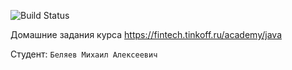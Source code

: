![Build Status](https://github.com/bigseized/TinkoffCourseJava2023/actions/workflows/build.yml/badge.svg)

Домашние задания курса https://fintech.tinkoff.ru/academy/java

Студент: `Беляев Михаил Алексеевич`
